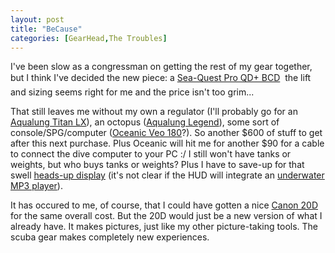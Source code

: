 ```yaml
---
layout: post
title: "BeCause"
categories: [GearHead,The Troubles]
---
```

I've been slow as a congressman on getting the rest of my gear together, but I think I've decided the new piece: a <a href="http://www.aqualung.com/products/pro_qd_p2.html">Sea-Quest Pro QD+ BCD</a> &#151; the lift and sizing seems right for me and the price isn't too grim...

<!--more-->
That still leaves me without my own a regulator (I'll probably go for an <a href="http://www.aqualung.com/products/titan_lx_p2.html">Aqualung Titan LX</a>), an octopus (<a href="http://www.aqualung.com/products/octopus_lx.html">Aqualung Legend</a>), some sort of console/SPG/computer (<a href="http://www.oceanicworldwide.com/p_computers_veo180.html">Oceanic Veo 180</a>?). So another $600 of stuff to get after this next purchase. Plus Oceanic will hit me for another $90 for a cable to connect the dive computer to your PC :/ I still won't have tanks or weights, but who buys tanks or weights? Plus I have to save-up for that swell <a href="http://www.oceanicworldwide.com/p_computers_iddm.html">heads-up display</a> (it's not clear if the HUD will integrate an <a href="http://www.oceanicworldwide.com/p_mp3player.html">underwater MP3 player</a>).

It has occured to me, of course, that I could have gotten a nice <a href="http://consumer.usa.canon.com/ir/controller?act=ModelDetailAct&fcategoryid=139&modelid=10464">Canon 20D</a> for the same overall cost. But the 20D would just be a new version of what I already have. It makes pictures, just like my other picture-taking tools. The scuba gear makes completely new experiences.
